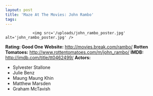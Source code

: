 ```yaml
---
layout: post
title: 'Maze At The Movies: John Rambo'
tags:
---
```



                <img src='/uploads/john_rambo_poster.jpg' alt='john_rambo_poster.jpg' />
<p><strong>Rating: Good One</strong>
<strong>Website:</strong> <a href="http://movies.break.com/rambo/"><a href="http://movies.break.com/rambo/">http://movies.break.com/rambo/</a></a>
<strong>Rotten Tomatoes:</strong> <a href="http://www.rottentomatoes.com/m/john_rambo/"><a href="http://www.rottentomatoes.com/m/john_rambo/">http://www.rottentomatoes.com/m/john_rambo/</a></a>
<strong>IMDB:</strong> <a href="http://imdb.com/title/tt0462499/"><a href="http://imdb.com/title/tt0462499/">http://imdb.com/title/tt0462499/</a></a>
<strong>Actors:</strong></p>
<ul>
    <li>Sylvester Stallone</li>
    <li>Julie Benz</li>
    <li>Maung Maung Khin</li>
    <li>Matthew Marsden</li>
    <li>Graham McTavish</li>
</ul>
